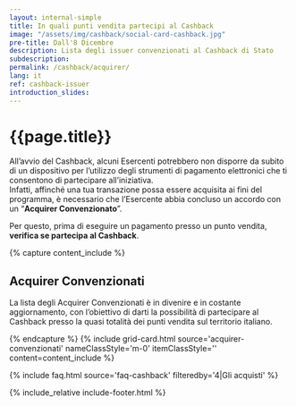 ```yaml
---
layout: internal-simple
title: In quali punti vendita partecipi al Cashback
image: "/assets/img/cashback/social-card-cashback.jpg"
pre-title: Dall'8 Dicembre
description: Lista degli issuer convenzionati al Cashback di Stato
subdescription:
permalink: /cashback/acquirer/
lang: it
ref: cashback-issuer
introduction_slides:
---
```


<div class="container container--mid text-primary my-5 my-md-0">
<h1 class="mb-2 mb-md-3">{{page.title}}</h1>
<p class="mb-2 mr-0 mr-md-5">
All’avvio del Cashback, alcuni Esercenti potrebbero non disporre da subito di un dispositivo per l’utilizzo degli strumenti di pagamento elettronici che ti consentono di partecipare all’iniziativa.<br>
Infatti, affinché una tua transazione possa essere acquisita ai fini del programma, è necessario che l’Esercente abbia concluso un accordo con un “<b>Acquirer Convenzionato</b>”.</p>
<p>
Per questo, prima di eseguire un pagamento presso un punto vendita, <b>verifica se partecipa al Cashback</b>.
</p>
</div>

{% capture content_include %}

<h2 class="text-primary">Acquirer Convenzionati</h2>
<p>
La lista degli Acquirer Convenzionati è in divenire e in costante aggiornamento, con l’obiettivo di darti la possibilità di partecipare al Cashback presso la quasi totalità dei punti vendita sul territorio italiano. </p>

{% endcapture %}
{% include grid-card.html source='acquirer-convenzionati' nameClassStyle='m-0' itemClassStyle='' content=content_include %}

{% include faq.html source='faq-cashback' filteredby='4|Gli acquisti' %}

{% include_relative include-footer.html %}
